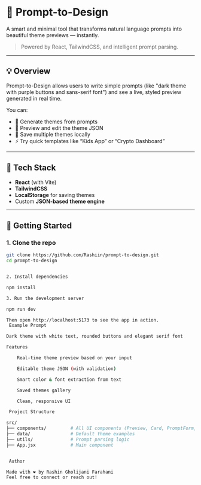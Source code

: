 # 🎨 Prompt-to-Design

A smart and minimal tool that transforms natural language prompts into beautiful theme previews — instantly.

> Powered by React, TailwindCSS, and intelligent prompt parsing.

---

## 💡 Overview

Prompt-to-Design allows users to write simple prompts (like "dark theme with purple buttons and sans-serif font") and see a live, styled preview generated in real time.

You can:
- 🧠 Generate themes from prompts
- 🎯 Preview and edit the theme JSON
- 📂 Save multiple themes locally
- ⚡ Try quick templates like “Kids App” or “Crypto Dashboard”

---

## 🔧 Tech Stack

- **React** (with Vite)
- **TailwindCSS**
- **LocalStorage** for saving themes
- Custom **JSON-based theme engine**

---


## 🚀 Getting Started

### 1. Clone the repo

```bash
git clone https://github.com/Rashiin/prompt-to-design.git
cd prompt-to-design


2. Install dependencies

npm install

3. Run the development server

npm run dev

Then open http://localhost:5173 to see the app in action.
 Example Prompt

Dark theme with white text, rounded buttons and elegant serif font

Features

    Real-time theme preview based on your input

    Editable theme JSON (with validation)

    Smart color & font extraction from text

    Saved themes gallery

    Clean, responsive UI

 Project Structure

src/
├── components/         # All UI components (Preview, Card, PromptForm, etc.)
├── data/               # Default theme examples
├── utils/              # Prompt parsing logic
├── App.jsx             # Main component


 Author

Made with ❤️ by Rashin Gholijani Farahani
Feel free to connect or reach out!
